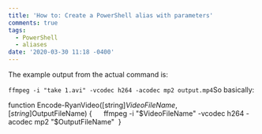 ```yaml
---
title: 'How to: Create a PowerShell alias with parameters'
comments: true
tags:
  - PowerShell
  - aliases
date: '2020-03-30 11:18 -0400'
---
```

The example output from the actual command is:

`ffmpeg -i "take 1.avi" -vcodec h264 -acodec mp2 output.mp4`So basically:

function Encode-RyanVideo([string]$VideoFileName, [string]$OutputFileName)
{ 
    ffmpeg -i "$VideoFileName" -vcodec h264 -acodec mp2 "$OutputFileName" 
}